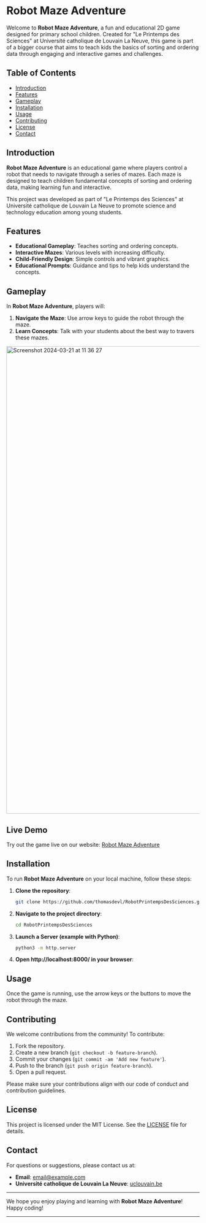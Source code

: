 # Robot Maze Adventure

Welcome to **Robot Maze Adventure**, a fun and educational 2D game designed for primary school children. Created for "Le Printemps des Sciences" at Université catholique de Louvain La Neuve, this game is part of a bigger course that aims to teach kids the basics of sorting and ordering data through engaging and interactive games and challenges.

## Table of Contents
- [Introduction](#introduction)
- [Features](#features)
- [Gameplay](#gameplay)
- [Installation](#installation)
- [Usage](#usage)
- [Contributing](#contributing)
- [License](#license)
- [Contact](#contact)

## Introduction
**Robot Maze Adventure** is an educational game where players control a robot that needs to navigate through a series of mazes. Each maze is designed to teach children fundamental concepts of sorting and ordering data, making learning fun and interactive.

This project was developed as part of "Le Printemps des Sciences" at Université catholique de Louvain La Neuve to promote science and technology education among young students.

## Features
- **Educational Gameplay**: Teaches sorting and ordering concepts.
- **Interactive Mazes**: Various levels with increasing difficulty.
- **Child-Friendly Design**: Simple controls and vibrant graphics.
- **Educational Prompts**: Guidance and tips to help kids understand the concepts.

## Gameplay
In **Robot Maze Adventure**, players will:
1. **Navigate the Maze**: Use arrow keys to guide the robot through the maze.
2. **Learn Concepts**: Talk with your students about the best way to travers these mazes.

<img width="1219" alt="Screenshot 2024-03-21 at 11 36 27" src="https://github.com/thomasdevl/RobotDemo/assets/91684310/ca8d8336-3422-43c5-b3d0-6d2afc088a26">


## Live Demo
Try out the game live on our website: [Robot Maze Adventure](https://thomasdevl.github.io/RobotDemo/)

## Installation
To run **Robot Maze Adventure** on your local machine, follow these steps:

1. **Clone the repository**:
    ```bash
    git clone https://github.com/thomasdevl/RobotPrintempsDesSciences.git
    ```
2. **Navigate to the project directory**:
    ```bash
    cd RobotPrintempsDesSciences
    ```
3. **Launch a Server (example with Python)**:
    ```bash
    python3 -m http.server
    ```
4. **Open http://localhost:8000/ in your browser**:

## Usage
Once the game is running, use the arrow keys or the buttons to move the robot through the maze.

## Contributing
We welcome contributions from the community! To contribute:

1. Fork the repository.
2. Create a new branch (`git checkout -b feature-branch`).
3. Commit your changes (`git commit -am 'Add new feature'`).
4. Push to the branch (`git push origin feature-branch`).
5. Open a pull request.

Please make sure your contributions align with our code of conduct and contribution guidelines.

## License
This project is licensed under the MIT License. See the [LICENSE](LICENSE) file for details.

## Contact
For questions or suggestions, please contact us at:
- **Email**: [email@example.com](mailto:email@example.com)
- **Université catholique de Louvain La Neuve**: [uclouvain.be](https://www.uclouvain.be)

---

We hope you enjoy playing and learning with **Robot Maze Adventure**! Happy coding!

---
